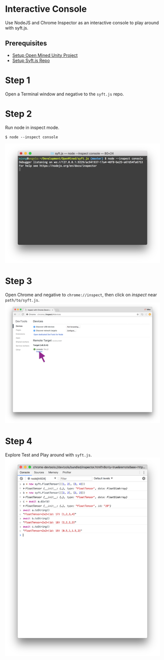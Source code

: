 # Interactive Console
Use NodeJS and Chrome Inspector as an interactive console to play around with syft.js.

## Prerequisites
  - [Setup Open Mined Unity Project]()
  - [Setup Syft.js Repo](setup.md)

# Step 1
Open a Terminal window and negative to the `syft.js` repo.

# Step 2
Run node in inspect mode.
```
$ node --inspect console
```
![Start NodeJS](./img/start-node.png)

# Step 3
Open Chrome and negative to `chrome://inspect`,
then click on *inspect* near `path/to/syft.js`.
![Open Chrome Inspector](./img/chrome-inspector.png)

# Step 4
Explore Test and Play around with `syft.js`.
![Start NodeJS](./img/play-console.png)
